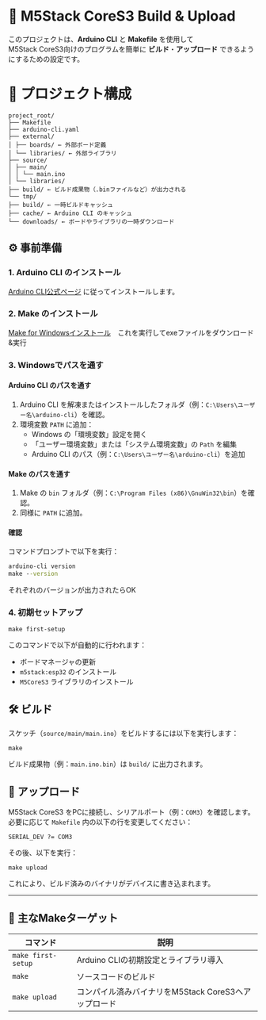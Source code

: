 # 🚀 M5Stack CoreS3 Build & Upload

このプロジェクトは、**Arduino CLI** と **Makefile** を使用して  
M5Stack CoreS3向けのプログラムを簡単に **ビルド**・**アップロード** できるようにするための設定です。

# 📁 プロジェクト構成
````
project_root/
├── Makefile
├── arduino-cli.yaml
├── external/
│ ├── boards/ ← 外部ボード定義
│ └── libraries/ ← 外部ライブラリ
├── source/
│ ├── main/
│ │ └── main.ino
│ └── libraries/
├── build/ ← ビルド成果物（.binファイルなど）が出力される
└── tmp/
├── build/ ← 一時ビルドキャッシュ
├── cache/ ← Arduino CLI のキャッシュ
└── downloads/ ← ボードやライブラリの一時ダウンロード
````

## ⚙️ 事前準備

### 1. Arduino CLI のインストール
[Arduino CLI公式ページ](https://arduino.github.io/arduino-cli/latest/installation/) に従ってインストールします。

### 2. Make のインストール
[Make for Windowsインストール](https://gnuwin32.sourceforge.net/downlinks/make.php)　これを実行してexeファイルをダウンロード&実行

### 3. Windowsでパスを通す

#### Arduino CLI のパスを通す

1. Arduino CLI を解凍またはインストールしたフォルダ（例：`C:\Users\ユーザー名\arduino-cli`）を確認。
2. 環境変数 `PATH` に追加：
   - Windows の「環境変数」設定を開く
   - 「ユーザー環境変数」または「システム環境変数」の `Path` を編集
   - Arduino CLI のパス（例：`C:\Users\ユーザー名\arduino-cli`）を追加

#### Make のパスを通す

1. Make の `bin` フォルダ（例：`C:\Program Files (x86)\GnuWin32\bin`）を確認。
2. 同様に `PATH` に追加。

#### 確認

コマンドプロンプトで以下を実行：

```cmd
arduino-cli version
make --version
```
それぞれのバージョンが出力されたらOK

### 4. 初期セットアップ
```
make first-setup
```
このコマンドで以下が自動的に行われます：

- ボードマネージャの更新  
- `m5stack:esp32` のインストール  
- `M5CoreS3` ライブラリのインストール  

## 🛠️ ビルド

スケッチ（`source/main/main.ino`）をビルドするには以下を実行します：
```
make
```
ビルド成果物（例：`main.ino.bin`）は `build/` に出力されます。

## 🔌 アップロード

M5Stack CoreS3 をPCに接続し、シリアルポート（例：`COM3`）を確認します。  
必要に応じて `Makefile` 内の以下の行を変更してください：
```
SERIAL_DEV ?= COM3
```
その後、以下を実行：
```
make upload
```
これにより、ビルド済みのバイナリがデバイスに書き込まれます。

---

## 📄 主なMakeターゲット

| コマンド | 説明 |
|-----------|------|
| `make first-setup` | Arduino CLIの初期設定とライブラリ導入 |
| `make` | ソースコードのビルド |
| `make upload` | コンパイル済みバイナリをM5Stack CoreS3へアップロード |